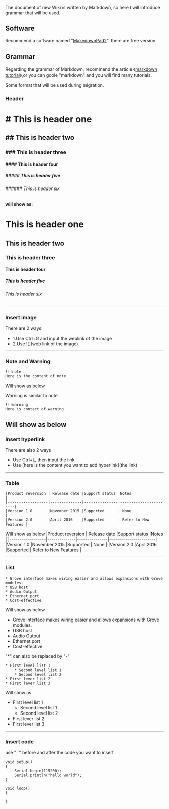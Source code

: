 The document of new Wiki is written by Markdown, so here I will introduce grammar that will be used.

## Software

Recommend a software named "[MakedownPad2](http://markdownpad.com/)", there are free version. 

## Grammar

Regarding the grammar of Markdown, recommend the article 《[markdown tutorial](http://www.markdowntutorial.com/)》,or you can goole "markdown" and you will find many tutorials.

Some format that will be used during migration.

### Header

# # This is header one
## ## This is header two
### ### This is header three
#### #### This is header four

##### ##### This is header five

###### ###### This is header six

**will show as:**

# This is header one
## This is header two
### This is header three
#### This is header four

##### This is header five

###### This is header six
---
### Insert image

There are 2 ways:

- 1.Use Ctrl+G and input the weblink of the image
- 2.Use ![](web link of the image)
---
### Note and Warning

```
!!!note
Here is the content of note
```
Will show as below

Warning is similar to note
```
!!!warning 
Here is contect of warning
```
Will show as below
---
### Insert hyperlink
There are also 2 ways
- Use Ctrl+L, then input the link
- Use [here is the content you want to add hyperlink](the link)
---
### Table
```
|Product reversion | Release date |Support status |Notes                  |
|------------------|--------------|---------------|-----------------------|
|Version 1.0       |November 2015 |Supported      | None                  |
|Version 2.0       |April 2016    |Supported      | Refer to New Features |
```
Will show as below
|Product reversion | Release date |Support status |Notes                  |
|------------------|--------------|---------------|-----------------------|
|Version 1.0       |November 2015 |Supported      | None                  |
|Version 2.0       |April 2016    |Supported      | Refer to New Features |

---
### List
```
* Grove interface makes wiring easier and allows expansions with Grove modules.
* USB host
* Audio Output
* Ethernet port
* Cost-effective
```
Will show as below
* Grove interface makes wiring easier and allows expansions with Grove modules.
* USB host
* Audio Output
* Ethernet port
* Cost-effective

"*" can also be replaced by "-"

```
* First level list 1
    * Second level list 1
    * Second level list 2
* First lever list 2
* First lever list 3
```
Will show as
* First level list 1
    * Second level list 1
    * Second level list 2
* First lever list 2
* First lever list 3

---

### Insert code

use "``" before and after the code you want to insert
```
void setup()
{
    Serial.begin(115200);
    Serial.println("hello world");
}

void loop()
{

}
```

